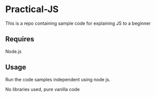 # Practical-JS
This is a repo containing sample code for explaining JS to a beginner

## Requires
Node.js

## Usage
Run the code samples independent using node js.

No libraries used, pure vanilla code

